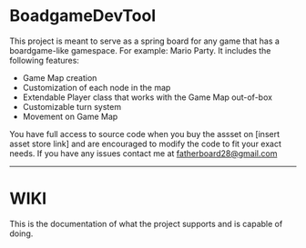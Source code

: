 # BoadgameDevTool

This project is meant to serve as a spring board for any game that has a boardgame-like gamespace. For example: Mario Party. 
It includes the following features:
  - Game Map creation
  - Customization of each node in the map
  - Extendable Player class that works with the Game Map out-of-box
  - Customizable turn system
  - Movement on Game Map

You have full access to source code when you buy the assset on [insert asset store link] and are encouraged to modify the code to fit your exact needs. If you have any issues contact me at <fatherboard28@gmail.com>

---

# WIKI

This is the documentation of what the project supports and is capable of doing.
